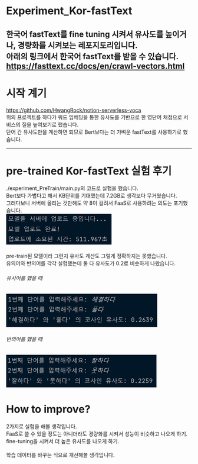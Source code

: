 # Experiment_Kor-fastText  

한국어 fastText를 fine tuning 시켜서 유사도를 높이거나, 경량화를 시켜보는 레포지토리입니다.  
아래의 링크에서 한국어 fastText를 받을 수 있습니다.  
https://fasttext.cc/docs/en/crawl-vectors.html
---

# 시작 계기
https://github.com/HwangRock/notion-serverless-voca  
위의 프로젝트를 하다가 워드 임베딩을 통한 유사도를 기반으로 한 영단어 채점으로 서비스의 질을 높여보기로 했습니다.  
단어 간 유사도만을 계산하면 되므로 Bert보다는 더 가벼운 fastText를 사용하기로 했습니다.  

---

# pre-trained Kor-fastText 실험 후기
./experiment_PreTrain/main.py의 코드로 실험을 했습니다.  
Bert보다 가볍다고 해서 KB단위를 기대했는데 7.2GB로 생각보다 무거웠습니다.  
그러다보니 서버에 올리는 것만해도 약 8이 걸려서 FaaS로 사용하려는 의도는 포기했습니다.  
![](presentation/uploaded.png)  
</br>
pre-train된 모델이라 그런지 유사도 계산도 그렇게 정확하지는 못했습니다.  
유의어와 반의어를 각각 실험했는데 둘 다 유사도가 0.2로 비슷하게 나왔습니다.  
###### 유사어를 했을 때  
![](presentation/ex1.png)  
###### 반의어를 했을 때  
![](presentation/ex2.png)  

# How to improve?
2가지로 실험을 해볼 생각입니다.  
FaaS로 쓸 수 있을 정도는 아니더라도 경량화를 시켜서 성능이 비슷하고 나오게 하기.  
fine-tuning을 시켜서 더 높은 유사도를 나오게 하기.  
</br>
학습 데이터를 바꾸는 식으로 개선해볼 생각입니다.
